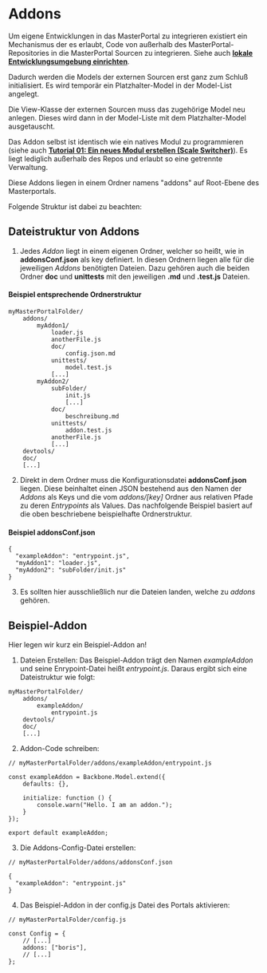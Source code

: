 # Addons #

Um eigene Entwicklungen in das MasterPortal zu integrieren existiert ein Mechanismus der es erlaubt, Code von außerhalb des MasterPortal-Repositories in die MasterPortal Sourcen zu integrieren. Siehe auch **[lokale Entwicklungsumgebung einrichten](setup-dev.md)**.

Dadurch werden die Models der externen Sourcen erst ganz zum Schluß initialisiert. Es wird temporär ein Platzhalter-Model in der Model-List angelegt.

Die View-Klasse der externen Sourcen muss das zugehörige Model neu anlegen. Dieses wird dann in der Model-Liste mit dem Platzhalter-Model ausgetauscht.

Das Addon selbst ist identisch wie ein natives Modul zu programmieren (siehe auch **[Tutorial 01: Ein neues Modul erstellen (Scale Switcher)](02_tutorial_new_module_scale_switcher.md)**). Es liegt lediglich außerhalb des Repos und erlaubt so eine getrennte Verwaltung.

Diese Addons liegen in einem Ordner namens "addons" auf Root-Ebene des Masterportals.

Folgende Struktur ist dabei zu beachten:

## Dateistruktur von Addons ##

1. Jedes *Addon* liegt in einem eigenen Ordner, welcher so heißt, wie in **addonsConf.json** als key definiert. In diesen Ordnern liegen alle für die jeweiligen *Addons* benötigten Dateien. Dazu gehören auch die beiden Ordner **doc** und **unittests** mit den jeweiligen **.md** und **.test.js** Dateien.

#### Beispiel entsprechende Ordnerstruktur ####
```
myMasterPortalFolder/
    addons/
        myAddon1/
            loader.js
            anotherFile.js
            doc/
                config.json.md
            unittests/
                model.test.js
            [...]
        myAddon2/
            subFolder/
                init.js
                [...]
            doc/
                beschreibung.md
            unittests/
                addon.test.js
            anotherFile.js
            [...]
    devtools/
    doc/
    [...]
```

2. Direkt in dem Ordner muss die Konfigurationsdatei **addonsConf.json** liegen. Diese beinhaltet einen JSON bestehend aus den Namen der *Addons* als Keys und die vom *addons/[key]* Ordner aus relativen Pfade zu deren *Entrypoints* als Values. Das nachfolgende Beispiel basiert auf die oben beschriebene beispielhafte Ordnerstruktur.

#### Beispiel **addonsConf.json** ####
```
{
  "exampleAddon": "entrypoint.js",
  "myAddon1": "loader.js",
  "myAddon2": "subFolder/init.js"
}
```

3. Es sollten hier ausschließlich nur die Dateien landen, welche zu *addons* gehören.

## Beispiel-Addon ##

Hier legen wir kurz ein Beispiel-Addon an!

1. Dateien Erstellen: Das Beispiel-Addon trägt den Namen *exampleAddon* und seine Enrypoint-Datei heißt *entrypoint.js*. Daraus ergibt sich eine Dateistruktur wie folgt:

```
myMasterPortalFolder/
    addons/
        exampleAddon/
            entrypoint.js
    devtools/
    doc/
    [...]
```

2. Addon-Code schreiben:

```
// myMasterPortalFolder/addons/exampleAddon/entrypoint.js

const exampleAddon = Backbone.Model.extend({
    defaults: {},

    initialize: function () {
        console.warn("Hello. I am an addon.");
    }
});

export default exampleAddon;
```

3. Die Addons-Config-Datei erstellen:

```
// myMasterPortalFolder/addons/addonsConf.json

{
  "exampleAddon": "entrypoint.js"
}
```

4. Das Beispiel-Addon in der config.js Datei des Portals aktivieren:
```
// myMasterPortalFolder/config.js

const Config = {
    // [...]
    addons: ["boris"],
    // [...]
};
```



